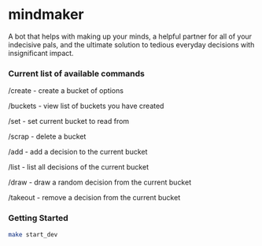 # mindmaker

A bot that helps with making up your minds, a helpful partner for
all of your indecisive pals, and the ultimate solution to tedious
everyday decisions with insignificant impact.

### Current list of available commands

/create - create a bucket of options

/buckets - view list of buckets you have created

/set - set current bucket to read from

/scrap - delete a bucket

/add - add a decision to the current bucket

/list - list all decisions of the current bucket

/draw - draw a random decision from the current bucket

/takeout - remove a decision from the current bucket

### Getting Started

```bash
make start_dev
```
